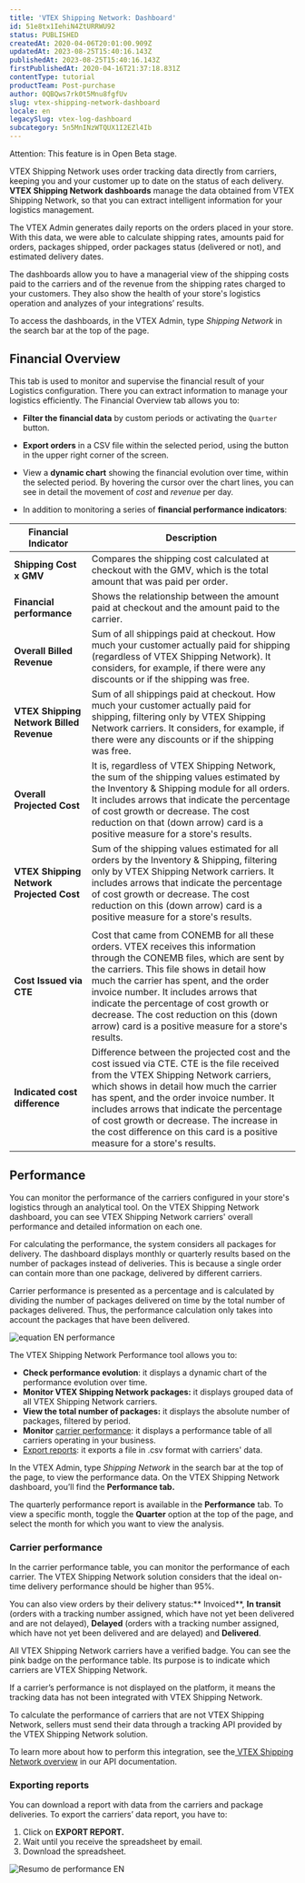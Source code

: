 ```yaml
---
title: 'VTEX Shipping Network: Dashboard'
id: 51e8tx1IehiN4ZtURRWU92
status: PUBLISHED
createdAt: 2020-04-06T20:01:00.909Z
updatedAt: 2023-08-25T15:40:16.143Z
publishedAt: 2023-08-25T15:40:16.143Z
firstPublishedAt: 2020-04-16T21:37:18.831Z
contentType: tutorial
productTeam: Post-purchase
author: 0QBQws7rk0t5Mnu8fgfUv
slug: vtex-shipping-network-dashboard
locale: en
legacySlug: vtex-log-dashboard
subcategory: 5n5MnINzWTQUX1I2EZl4Ib
---
```


<div class="alert alert-warning">
Attention: This feature is in Open Beta stage.
</div>

VTEX Shipping Network uses order tracking data directly from carriers, keeping you and your customer up to date on the status of each delivery. **VTEX Shipping Network dashboards** manage the data obtained from VTEX Shipping Network, so that you can extract intelligent information for your logistics management. 

The VTEX Admin generates daily reports on the orders placed in your store. With this data, we were able to calculate shipping rates, amounts paid for orders, packages shipped, order packages status (delivered or not), and estimated delivery dates. 

The dashboards allow you to have a managerial view of the shipping costs paid to the carriers and of the revenue from the shipping rates charged to your customers. They also show the health of your store's logistics operation and analyzes of your integrations’ results.

To access the dashboards, in the VTEX Admin, type *Shipping Network*  in the search bar at the top of the page.

## Financial Overview

This tab is used to monitor and supervise the financial result of your Logistics configuration. There you can extract information to manage your logistics efficiently. The Financial Overview tab allows you to:

- **Filter the financial data** by custom periods or activating the `Quarter` button.

- **Export orders** in a CSV file within the selected period, using the button in the upper right corner of the screen.

- View a **dynamic chart** showing the financial evolution over time, within the selected period. By hovering the cursor over the chart lines, you can see in detail the movement of *cost* and *revenue* per day.

- In addition to monitoring a series of **financial performance indicators**:

| Financial Indicator               | Description                                                                                                                                                                                                                                                                                                                                                                                                                                                        |
|------------------------------------|------------------------------------------------------------------------------------------------------------------------------------------------------------------------------------------------------------------------------------------------------------------------------------------------------------------------------------------------------------------------------------------------------------------------------------------------------------------|
| **Shipping Cost x GMV**           | Compares the shipping cost calculated at checkout with the GMV, which is the total amount that was paid per order.                                                                                                                                                                                                                                                                                                                                                     |
| **Financial performance**          | Shows the relationship between the amount paid at checkout and the amount paid to the carrier.                                                                                                                                                                                                                                                                                                                                                                              |
| **Overall Billed Revenue**         | Sum of all shippings paid at checkout. How much your customer actually paid for shipping (regardless of VTEX Shipping Network). It considers, for example, if there were any discounts or if the shipping was free.                                                                                                                                                                                                                                                      |
| **VTEX Shipping Network Billed Revenue**    | Sum of all shippings paid at checkout. How much your customer actually paid for shipping, filtering only by VTEX Shipping Network carriers. It considers, for example, if there were any discounts or if the shipping was free.                                                                                                                                                                                                                                       |
| **Overall Projected Cost**        | It is, regardless of VTEX Shipping Network, the sum of the shipping values estimated by the Inventory & Shipping module for all orders. It includes arrows that indicate the percentage of cost growth or decrease. The cost reduction on that (down arrow) card is a positive measure for a store's results.                                                                                                                                 |
| **VTEX Shipping Network Projected Cost**     | Sum of the shipping values estimated for all orders by the Inventory & Shipping, filtering only by VTEX Shipping Network carriers. It includes arrows that indicate the percentage of cost growth or decrease. The cost reduction on this (down arrow) card is a positive measure for a store's results.
                                                                                                            |
| **Cost Issued via CTE**        | Cost that came from CONEMB for all these orders. VTEX receives this information through the CONEMB files, which are sent by the carriers. This file shows in detail how much the carrier has spent, and the order invoice number. It includes arrows that indicate the percentage of cost growth or decrease. The cost reduction on this (down arrow) card is a positive measure for a store's results.                                                                                           |
| **Indicated cost difference** | Difference between the projected cost and the cost issued via CTE. CTE is the file received from the VTEX Shipping Network carriers, which shows in detail how much the carrier has spent, and the order invoice number. It includes arrows that indicate the percentage of cost growth or decrease. The increase in the cost difference on this card is a positive measure for a store's results.                                          |

## Performance

You can monitor the performance of the carriers configured in your store's logistics through an analytical tool. On the VTEX Shipping Network dashboard, you can see VTEX Shipping Network carriers' overall performance and detailed information on each one.

For calculating the performance, the system considers all packages for delivery. The dashboard displays monthly or quarterly results based on the number of packages instead of deliveries. This is because a single order can contain more than one package, delivered by different carriers.

Carrier performance is presented as a percentage and is calculated by dividing the number of packages delivered on time by the total number of packages delivered. Thus, the performance calculation only takes into account the packages that have been delivered.

![equation EN performance](//images.ctfassets.net/alneenqid6w5/24t2KA8ivoNmb4y3oaDDxf/f899c821db95eef10472ae180e5b74e4/equation_EN_performance.gif)

 The VTEX Shipping Network Performance tool allows you to:

 - **Check performance evolution**: it displays a dynamic chart of the performance evolution over time.
- **Monitor VTEX Shipping Network packages:** it displays grouped data of all VTEX Shipping Network carriers.
- **View the total number of packages:** it displays the absolute number of packages, filtered by period.
- **Monitor** [carrier performance](#carrier-performance): it displays a performance table of all carriers operating in your business.
- [Export reports](#exporting-reports): it exports a file in .csv format with carriers' data.

In the VTEX Admin, type *Shipping Network*  in the search bar at the top of the page, to view the performance data. On the VTEX Shipping Network dashboard, you’ll find the **Performance tab.**

The quarterly performance report is available in the **Performance** tab. To view a specific month, toggle the **Quarter** option at the top of the page, and select the month for which you want to view the analysis.

### Carrier performance

In the carrier performance table, you can monitor the performance of each carrier. The VTEX Shipping Network solution considers that the ideal on-time delivery performance should be higher than 95%.

You can also view orders by their delivery status:** Invoiced**, **In transit** (orders with a tracking number assigned, which have not yet been delivered and are not delayed), **Delayed** (orders with a tracking number assigned, which have not yet been delivered and are delayed) and **Delivered**.

All VTEX Shipping Network carriers have a verified badge. You can see the pink badge on the performance table. Its purpose is to indicate which carriers are VTEX Shipping Network.

If a carrier’s performance is not displayed on the platform, it means the tracking data has not been integrated with VTEX Shipping Network.

To calculate the performance of carriers that are not VTEX Shipping Network, sellers must send their data through a tracking API provided by the VTEX Shipping Network solution.

To learn more about how to perform this integration, see the[ VTEX Shipping Network overview](https://developers.vtex.com/vtex-rest-api/reference/vtex-log-api-overview) in our API documentation.

### Exporting reports

You can download a report with data from the carriers and package deliveries. To export the carriers’ data report, you have to:

1. Click on **EXPORT REPORT.**
2. Wait until you receive the spreadsheet by email.
3.  Download the spreadsheet.

![Resumo de performance EN](//images.ctfassets.net/alneenqid6w5/7Ml4WafUUCfuL5zCQeICqk/786e60dd75dc0118711259b8ab4bbd7d/Resumo_de_performance_EN.png)
